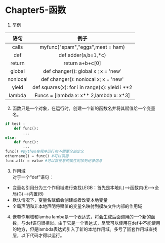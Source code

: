 # Chapter5-函数
1. 举例  

|语句 | 例子|  
|:--:|:--:|
calls|myfunc("spam","eggs",meat = ham)
def | def adder(a,b=1,*c)
return | return a+b+c[0]
global | def changer(): global x ; x = 'new'
nonlocal | def changer(): nonlocal x; x = 'new'
yield |def squares(x): for i in range(x): yield i **2
lambda | Funcs = [lambda x: x** 2,lambda x: x*3]

2. 函数只是一个对象，在运行时，创建一个新的函数名并将其赋值给一个变量名。
```python
if test :
    def func():
        ...
else:
    def func():
        ...
func() #python在程序运行前不需要全部定义
othername() = func() #可以调用
func.attr = value #可以将任意的属性附加到记录信息
```
3. 作用域  
对于一个“def”语句：  
* 变量名引用分为三个作用域进行查找LEGB：首先是本地(L)-->函数内(E)-->全局(G)-->内置(B)
* 默认情况下，变量名赋值会创建或者改变本地变量
* 全局声明和非本地声明将赋值的变量名映射到模块文件内部的作用域

4. 嵌套作用域和lamba
    lamba是一个表达式，将会生成后面调用的一个新的函数，与def语句很相似。由于它是一个表达式，尽管可以使用在def中不能使用的地方，但是lambda表达式引入了新的本地作用域。多亏了嵌套作用域查找层，以下代码才得以运行。
```python


```
